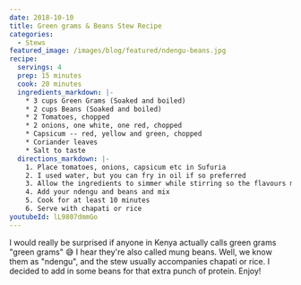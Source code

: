 ```yaml
---
date: 2018-10-10
title: Green grams & Beans Stew Recipe
categories:
  - Stews
featured_image: /images/blog/featured/ndengu-beans.jpg
recipe:
  servings: 4
  prep: 15 minutes
  cook: 20 minutes
  ingredients_markdown: |-
    * 3 cups Green Grams (Soaked and boiled)
    * 2 cups Beans (Soaked and boiled)
    * 2 Tomatoes, chopped
    * 2 onions, one white, one red, chopped
    * Capsicum -- red, yellow and green, chopped
    * Coriander leaves
    * Salt to taste
  directions_markdown: |-
    1. Place tomatoes, onions, capsicum etc in Sufuria
    2. I used water, but you can fry in oil if so preferred 
    3. Allow the ingredients to simmer while stirring so the flavours mix together nicely
    4. Add your ndengu and beans and mix
    5. Cook for at least 10 minutes
    6. Serve with chapati or rice
youtubeId: lL9807dmmGo
---
```

I would really be surprised if anyone in Kenya actually calls green grams "green grams" 😅 I hear they're also called 
mung beans. Well, we know them as "ndengu", and the stew usually accompanies chapati or rice. I decided to add in some beans for that extra 
punch of protein. Enjoy!